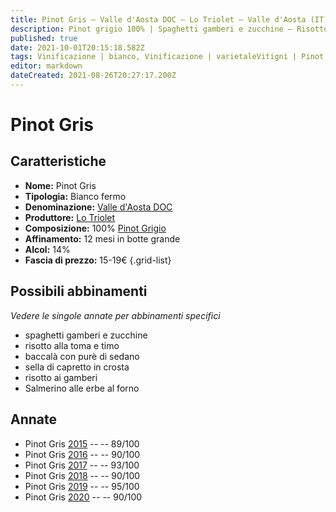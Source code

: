 ```yaml
---
title: Pinot Gris – Valle d'Aosta DOC – Lo Triolet – Valle d'Aosta (IT) – 15-19€ – 4★-5★
description: Pinot grigio 100% | Spaghetti gamberi e zucchine – Risotto alla toma e timo – Baccalà con purè di sedano – Sella di capretto in crosta – Risotto ai gamberi – Salmerino alle erbe al forno
published: true
date: 2021-10-01T20:15:18.582Z
tags: Vinificazione | bianco, Vinificazione | varietaleVitigni | Pinot grigio valle d'aosta, spaghetti gamberi e zucchine, risotto alla toma e timo, Alimento | baccalà,  Aromatizzazione | con purè di sedano, sella di capretto in crosta, risotto ai gamberi, Vinificazione | fermo, Valutazioni | 5 stelle, Prezzi | 15-19€, Salmerino alle erbe al forno 
editor: markdown
dateCreated: 2021-08-26T20:27:17.200Z
---
```


# Pinot Gris

## Caratteristiche
- **Nome:** Pinot Gris
- **Tipologia:** Bianco fermo
- **Denominazione:** [Valle d'Aosta DOC](/denominazioni/Italia/Valle-d-Aosta/DOC/Valle-d-Aosta) 
- **Produttore:** [Lo Triolet](/produttori/Italia/Valle-d-Aosta/Lo-Triolet) 
- **Composizione:** 100% [Pinot Grigio](/vitigni/Italia/pinot-grigio) 
- **Affinamento:** 12 mesi in botte grande 
- **Alcol:** 14%
- **Fascia di prezzo:** 15-19€
{.grid-list}


## Possibili abbinamenti
*Vedere le singole annate per abbinamenti specifici*

- spaghetti gamberi e zucchine 
- risotto alla toma e timo 
- baccalà con purè di sedano 
- sella di capretto in crosta 
- risotto ai gamberi
- Salmerino alle erbe al forno

## Annate
- Pinot Gris [2015](vini/Italia/Valle-d-Aosta/Lo-Triolet/Pinot-Gris/2015) -- <span class="star-4"></span> -- 89/100
- Pinot Gris [2016](vini/Italia/Valle-d-Aosta/Lo-Triolet/Pinot-Gris/2016) -- <span class="star-4"></span> -- 90/100
- Pinot Gris [2017](vini/Italia/Valle-d-Aosta/Lo-Triolet/Pinot-Gris/2017) -- <span class="star-5"></span> -- 93/100
- Pinot Gris [2018](vini/Italia/Valle-d-Aosta/Lo-Triolet/Pinot-Gris/2018) -- <span class="star-4"></span> -- 90/100
- Pinot Gris [2019](vini/Italia/Valle-d-Aosta/Lo-Triolet/Pinot-Gris/2019) -- <span class="star-5"></span> -- 95/100
- Pinot Gris [2020](vini/Italia/Valle-d-Aosta/Lo-Triolet/Pinot-Gris/2020) -- <span class="star-4"></span> -- 90/100